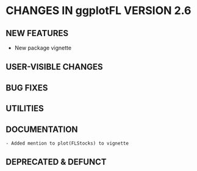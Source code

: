 # CHANGES IN ggplotFL VERSION 2.6

## NEW FEATURES
- New package vignette

## USER-VISIBLE CHANGES 

## BUG FIXES

## UTILITIES

## DOCUMENTATION
	- Added mention to plot(FLStocks) to vignette

## DEPRECATED & DEFUNCT

